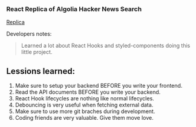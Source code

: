 ### React Replica of Algolia Hacker News Search

[Replica](https://hn.algolia.com/)

Developers notes:

> Learned a lot about React Hooks and styled-components doing this little project.

## Lessions learned:

1. Make sure to setup your backend BEFORE you write your frontend.
2. Read the API documents BEFORE you write your backend.
3. React Hook lifecycles are nothing like normal lifecycles.
4. Debouncing is very useful when fetching external data.
5. Make sure to use more git braches during development.
6. Coding friends are very valuable. Give them move love.
